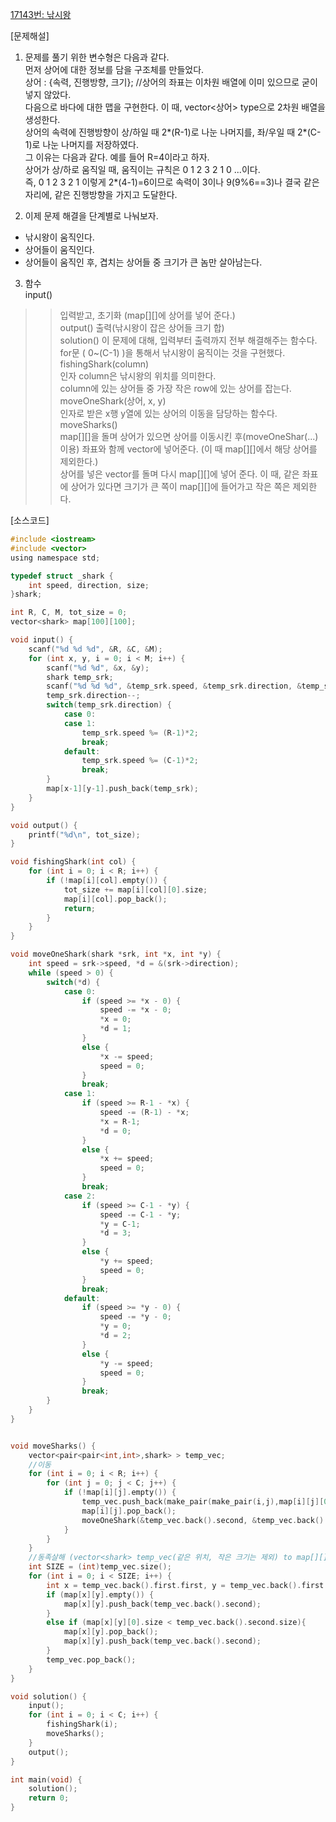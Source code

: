[17143번: 낚시왕](https://www.acmicpc.net/problem/17143)

[문제해설]
1. 문제를 풀기 위한 변수형은 다음과 같다.  
  먼저 상어에 대한 정보를 담을 구조체를 만들었다.  
상어 : {속력, 진행방향, 크기}; //상어의 좌표는 이차원 배열에 이미 있으므로 굳이 넣지 않았다.  
다음으로 바다에 대한 맵을 구현한다. 이 때, vector<상어> type으로 2차원 배열을 생성한다.  
상어의 속력에 진행방향이 상/하일 때 2*(R-1)로 나눈 나머지를, 좌/우일 때 2*(C-1)로 나눈 나머지를 저장하였다.  
그 이유는 다음과 같다. 예를 들어 R=4이라고 하자.  
상어가 상/하로 움직일 때, 움직이는 규칙은 0 1 2 3 2 1 0 ...이다.  
즉, 0 1 2 3 2 1 이렇게 2*(4-1)=6이므로 속력이 3이나 9(9%6==3)나 결국 같은 자리에, 같은 진행방향을 가지고 도달한다.  
  
2. 이제 문제 해결을 단계별로 나눠보자.  
- 낚시왕이 움직인다.  
- 상어들이 움직인다.  
- 상어들이 움직인 후, 겹치는 상어들 중 크기가 큰 놈만 살아남는다.  
  
3. 함수  
input()
>>입력받고, 초기화 (map[][]에 상어를 넣어 준다.)  
output()
>>출력(낚시왕이 잡은 상어들 크기 합)  
solution()
>>이 문제에 대해, 입력부터 출력까지 전부 해결해주는 함수다.
>>for문 ( 0~(C-1) )을 통해서 낚시왕이 움직이는 것을 구현했다.  
fishingShark(column)  
>>인자 column은 낚시왕의 위치를 의미한다.  
>>column에 있는 상어들 중 가장 작은 row에 있는 상어를 잡는다.
moveOneShark(상어, x, y)  
>>인자로 받은 x행 y열에 있는 상어의 이동을 담당하는 함수다.  
moveSharks()  
>>map[][]을 돌며 상어가 있으면 상어를 이동시킨 후(moveOneShar(...)이용) 좌표와 함께 vector에 넣어준다. (이 때 map[][]에서 해당 상어를 제외한다.)  
>>상어를 넣은 vector를 돌며 다시 map[][]에 넣어 준다. 이 때, 같은 좌표에 상어가 있다면 크기가 큰 쪽이 map[][]에 들어가고 작은 쪽은 제외한다.
               
[소스코드]

~~~c
#include <iostream>
#include <vector>
using namespace std;

typedef struct _shark {
    int speed, direction, size;
}shark;

int R, C, M, tot_size = 0;
vector<shark> map[100][100];

void input() {
    scanf("%d %d %d", &R, &C, &M);
    for (int x, y, i = 0; i < M; i++) {
        scanf("%d %d", &x, &y);
        shark temp_srk;
        scanf("%d %d %d", &temp_srk.speed, &temp_srk.direction, &temp_srk.size);
        temp_srk.direction--;
        switch(temp_srk.direction) {
            case 0:
            case 1:
                temp_srk.speed %= (R-1)*2;
                break;
            default:
                temp_srk.speed %= (C-1)*2;
                break;
        }
        map[x-1][y-1].push_back(temp_srk);
    }
}

void output() {
    printf("%d\n", tot_size);
}

void fishingShark(int col) {
    for (int i = 0; i < R; i++) {
        if (!map[i][col].empty()) {
            tot_size += map[i][col][0].size;
            map[i][col].pop_back();
            return;
        }
    }
}

void moveOneShark(shark *srk, int *x, int *y) {
    int speed = srk->speed, *d = &(srk->direction);
    while (speed > 0) {
        switch(*d) {
            case 0:
                if (speed >= *x - 0) {
                    speed -= *x - 0;
                    *x = 0;
                    *d = 1;
                }
                else {
                    *x -= speed;
                    speed = 0;
                }
                break;
            case 1:
                if (speed >= R-1 - *x) {
                    speed -= (R-1) - *x;
                    *x = R-1;
                    *d = 0;
                }
                else {
                    *x += speed;
                    speed = 0;
                }
                break;
            case 2:
                if (speed >= C-1 - *y) {
                    speed -= C-1 - *y;
                    *y = C-1;
                    *d = 3;
                }
                else {
                    *y += speed;
                    speed = 0;
                }
                break;
            default:
                if (speed >= *y - 0) {
                    speed -= *y - 0;
                    *y = 0;
                    *d = 2;
                }
                else {
                    *y -= speed;
                    speed = 0;
                }
                break;
        }
    }
}


void moveSharks() {
    vector<pair<pair<int,int>,shark> > temp_vec;
    //이동
    for (int i = 0; i < R; i++) {
        for (int j = 0; j < C; j++) {
            if (!map[i][j].empty()) {
                temp_vec.push_back(make_pair(make_pair(i,j),map[i][j][0]));
                map[i][j].pop_back();
                moveOneShark(&temp_vec.back().second, &temp_vec.back().first.first, &temp_vec.back().first.second);
            }
        }
    }
    //동족살해 (vector<shark> temp_vec(같은 위치, 작은 크기는 제외) to map[][])
    int SIZE = (int)temp_vec.size();
    for (int i = 0; i < SIZE; i++) {
        int x = temp_vec.back().first.first, y = temp_vec.back().first.second;
        if (map[x][y].empty()) {
            map[x][y].push_back(temp_vec.back().second);
        }
        else if (map[x][y][0].size < temp_vec.back().second.size){
            map[x][y].pop_back();
            map[x][y].push_back(temp_vec.back().second);
        }
        temp_vec.pop_back();
    }
}

void solution() {
    input();
    for (int i = 0; i < C; i++) {
        fishingShark(i);
        moveSharks();
    }
    output();
}

int main(void) {
    solution();
    return 0;
}
~~~
